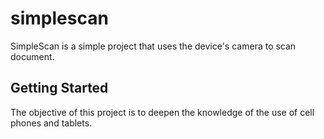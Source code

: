# simplescan

SimpleScan is a simple project that uses the device's camera to scan document.

## Getting Started

The objective of this project is to deepen the knowledge of the use of cell phones and tablets.
